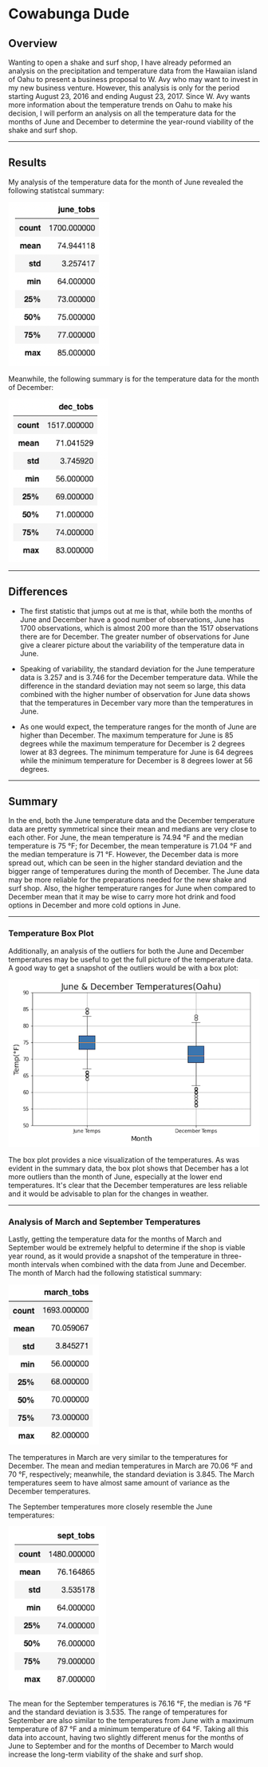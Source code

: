 # Cowabunga Dude

## Overview
Wanting to open a shake and surf shop, I have already peformed an analysis on the precipitation and temperature data from the Hawaiian island of Oahu to present a business proposal to W. Avy who may want to invest in my new business venture. However, this analysis is only for the period starting August 23, 2016 and ending August 23, 2017. Since W. Avy wants more information about the temperature trends on Oahu to make his decision, I will perform an analysis on all the temperature data for the months of June and December to determine the year-round viability of the shake and surf shop.

---
## Results
My analysis of the temperature data for the month of June revealed the following statistcal summary:

![June Statistical Summary](Resources/june_summary_statistics.png)

Meanwhile, the following summary is for the temperature data for the month of December:

![December Statistical Summary](Resources/dec_summary_statistics.png)

---
## Differences
* The first statistic that jumps out at me is that, while both the months of June and December have a good number of observations, June has 1700 observations, which is almost 200 more than the 1517 observations there are for December. The greater number of observations for June give a clearer picture about the variability of the temperature data in June.

* Speaking of variability, the standard deviation for the June temperature data is 3.257 and is 3.746 for the December temperature data. While the difference in the standard deviation may not seem so large, this data combined with the higher number of observation for June data shows that the temperatures in December vary more than the temperatures in June.

* As one would expect, the temperature ranges for the month of June are higher than December. The maximum temperature for June is 85 degrees while the maximum temperature for December is 2 degrees lower at 83 degrees. The minimum temperature for June is 64 degrees while the minimum temperature for December is 8 degrees lower at 56 degrees.

---
## Summary
In the end, both the June temperature data and the December temperature data are pretty symmetrical since their mean and medians are very close to each other. For June, the mean temperature is 74.94 °F and the median temperature is 75 °F; for December, the mean temperature is 71.04 °F and the median temperature is 71 °F. However, the December data is more spread out, which can be seen in the higher standard deviation and the bigger range of temperatures during the month of December. The June data may be more reliable for the preparations needed for the new shake and surf shop. Also, the higher temperature ranges for June when compared to December mean that it may be wise to carry more hot drink and food options in December and more cold options in June.  

---
### Temperature Box Plot
Additionally, an analysis of the outliers for both the June and December temperatures may be useful to get the full picture of the temperature data. A good way to get a snapshot of the outliers would be with a box plot:

![Temperature Box Plot](Resources/june_dec_boxplot.png)

The box plot provides a nice visualization of the temperatures. As was evident in the summary data, the box plot shows that December has a lot more outliers than the month of June, especially at the lower end temperatures. It's clear that the December temperatures are less reliable and it would be advisable to plan for the changes in weather.

---
### Analysis of March and September Temperatures
Lastly, getting the temperature data for the months of March and September would be extremely helpful to determine if the shop is viable year round, as it would provide a snapshot of the temperature in three-month intervals when combined with the data from June and December. The month of March had the following statistical summary:

![March Statistical Summary](Resources/march_summary_statistics.png)

The temperatures in March are very similar to the temperatures for December. The mean and median temperatures in March are 70.06 °F and 70 °F, respectively; meanwhile, the standard deviation is 3.845. The March temperatures seem to have almost same amount of variance as the December temperatures.

The September temperatures more closely resemble the June temperatures:

![September Statistical Summary](Resources/sept_summary_statistics.png)

The mean for the September temperatures is 76.16 °F, the median is 76 °F and the standard deviation is 3.535. The range of temperatures for September are also similar to the temperatures from June with a maximum temperature of 87 °F and a minimum temperature of 64 °F. Taking all this data into account, having two slightly different menus for the months of June to September and for the months of December to March would increase the long-term viability of the shake and surf shop. 



